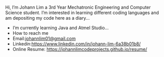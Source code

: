 Hi, I’m Johann Lim a 3rd Year Mechatronic Engineering and Computer Science student.
I’m interested in learning different coding languages and am depositing my code here as a diary...
- I’m currently learning Java and Atmel Studio...
- How to reach me 
- Email:johannlim01@gmail.com
- Linkedin:https://www.linkedin.com/in/johann-lim-6a38b01b8/
- Online Resume: https://johannlimcodeprojects.github.io/resume/
  
<!---
JohannLimCodeProjects/JohannLimCodeProjects is a ✨ special ✨ repository because its `README.md` (this file) appears on your GitHub profile.
You can click the Preview link to take a look at your changes.
--->

